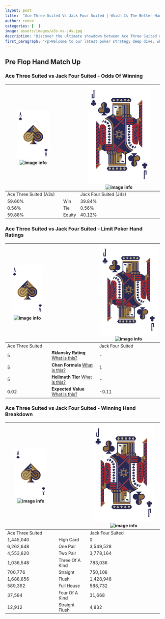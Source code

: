 ```yaml
---
layout: post
title:  "Ace Three Suited Vs Jack Four Suited | Which Is The Better Hand In Poker? A Complete Guide"
author: reece
categories: [  ]
image: assets/images/a3s-vs-j4s.jpg
description: "Discover the ultimate showdown between Ace Three Suited and Jack Four Suited in poker! Uncover the odds, strategies, and scenarios where one hand triumphs over the other. Get ready to up your poker game with this thrilling analysis."
first_paragraph: "<p>Welcome to our latest poker strategy deep dive, where we're pitting two distinct hands against each other in a high-stakes showdown: Ace Three Suited vs Jack Four Suited.</p><p>In the dynamic world of poker, every decision counts, and knowing which hand holds the upper hand is key to your success at the table.</p><p>In this article, we'll dissect these two hands, explore the scenarios where one dominates the other, and equip you with the knowledge to make strategic choices that can tip the odds in your favor.</p><p>Get ready to unravel the intriguing dynamics of these poker hands and elevate your game to new heights.</p>"
---
```




[comment]: # (sp0)

## Pre Flop Hand Match Up

<div class="table hand-ratings" markdown="1"> 



### Ace Three Suited vs Jack Four Suited - Odds Of Winning


    
| ![image info](assets/images/hand1/A.png) ![image info](assets/images/hand1/3s.png) |  | ![image info](assets/images/hand2/J.png) ![image info](assets/images/hand2/4s.png) |
| -------- | -------- | -------- |
| Ace Three Suited (A3s) |  | Jack Four Suited (J4s) |
| 59.60% | Win | 39.84% |
| 0.56% | Tie | 0.56% |
| 59.88% | Equity | 40.12% |




[comment]: # (sp1)



### Ace Three Suited vs Jack Four Suited - Limit Poker Hand Ratings


    
| ![image info](assets/images/hand1/A.png) ![image info](assets/images/hand1/3s.png) |  | ![image info](assets/images/hand2/J.png) ![image info](assets/images/hand2/4s.png) |
| -------- | -------- | -------- |
| Ace Three Suited |  | Jack Four Suited |
| 5 | **Sklansky Rating** [What is this?](/sklansky-rating-explained) | - |
| 5 | **Chen Formula** [What is this?](/chen-formula-explained) | 1 |
| 5 | **Hellmuth Tier** [What is this?](/Hellmuth-tier-explained) | - |
| 0.02 | **Expected Value** [What is this?](/expected-value-explained) | -0.11 |




[comment]: # (sp2)



### Ace Three Suited vs Jack Four Suited - Winning Hand Breakdown


    
| ![image info](assets/images/hand1/A.png) ![image info](assets/images/hand1/3s.png) |  | ![image info](assets/images/hand2/J.png) ![image info](assets/images/hand2/4s.png) |
| -------- | -------- | -------- |
| Ace Three Suited |  | Jack Four Suited |
| 1,445,040 | High Card | 0 |
| 6,262,848 | One Pair | 3,549,528 |
| 4,553,820 | Two Pair | 3,778,164 |
| 1,036,548 | Three Of A Kind | 783,036 |
| 700,776 | Straight | 750,108 |
| 1,688,856 | Flush | 1,428,948 |
| 589,392 | Full House | 588,732 |
| 37,584 | Four Of A Kind | 31,668 |
| 12,912 | Straight Flush | 4,832 |




[comment]: # (sp3)



</div>

[comment]: # (sp4)



[comment]: # (sp5)

